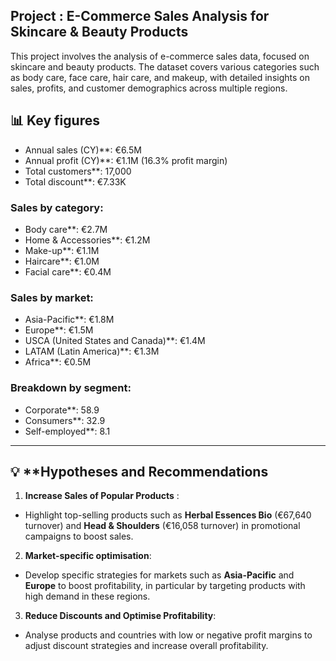 ## Project  : E-Commerce Sales Analysis for Skincare & Beauty Products

<p>This project involves the analysis of e-commerce sales data, focused on skincare and beauty products. The dataset covers various categories such as body care, face care, hair care, and makeup, with detailed insights on sales, profits, and customer demographics across multiple regions.  </br>

## 📊 **Key figures**

- Annual sales (CY)**: €6.5M
- Annual profit (CY)**: €1.1M (16.3% profit margin)
- Total customers**: 17,000
- Total discount**: €7.33K

### Sales by category:
- Body care**: €2.7M
- Home & Accessories**: €1.2M
- Make-up**: €1.1M
- Haircare**: €1.0M
- Facial care**: €0.4M

### Sales by market:
- Asia-Pacific**: €1.8M
- Europe**: €1.5M
- USCA (United States and Canada)**: €1.4M
- LATAM (Latin America)**: €1.3M
- Africa**: €0.5M

### Breakdown by segment:
- Corporate**: 58.9
- Consumers**: 32.9
- Self-employed**: 8.1

---

## 💡 **Hypotheses and Recommendations

1. **Increase Sales of Popular Products** :
- Highlight top-selling products such as **Herbal Essences Bio** (€67,640 turnover) and **Head & Shoulders** (€16,058 turnover) in promotional campaigns to boost sales.

2. **Market-specific optimisation**:
- Develop specific strategies for markets such as **Asia-Pacific** and **Europe** to boost profitability, in particular by targeting products with high demand in these regions.

3. **Reduce Discounts and Optimise Profitability**:
- Analyse products and countries with low or negative profit margins to adjust discount strategies and increase overall profitability.

 </p>





